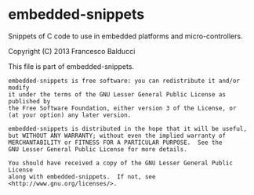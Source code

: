 embedded-snippets
=================

Snippets of C code to use in embedded platforms and micro-controllers.

Copyright (C) 2013 Francesco Balducci

This file is part of embedded-snippets.

    embedded-snippets is free software: you can redistribute it and/or modify
    it under the terms of the GNU Lesser General Public License as published by
    the Free Software Foundation, either version 3 of the License, or
    (at your option) any later version.

    embedded-snippets is distributed in the hope that it will be useful,
    but WITHOUT ANY WARRANTY; without even the implied warranty of
    MERCHANTABILITY or FITNESS FOR A PARTICULAR PURPOSE.  See the
    GNU Lesser General Public License for more details.

    You should have received a copy of the GNU Lesser General Public License
    along with embedded-snippets.  If not, see <http://www.gnu.org/licenses/>.

